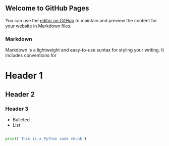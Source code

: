 ## Welcome to GitHub Pages

You can use the [editor on GitHub](https://github.com/CRWayman/CRWayman.github.io/commits/master/index.html) to maintain and preview the content for your website in Markdown files.

### Markdown

Markdown is a lightweight and easy-to-use suntax for styling your writing. It includes conventions for

# Header 1
## Header 2
### Header 3

- Bulleted
- List

```python

print('This is a Python code chunk')
	 
```
